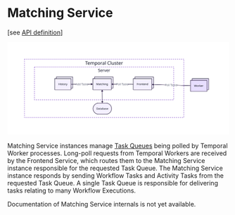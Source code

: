 # Matching Service

[see [API definition](https://github.com/temporalio/temporal/blob/main/proto/internal/temporal/server/api/matchingservice/v1/service.proto)]

<!-- https://lucid.app/lucidchart/0202e4b8-5258-4cd6-a6a0-67159300532b/edit -->
<img src="./assets/matching-context.svg">

Matching Service instances manage [Task Queues](https://docs.temporal.io/workers#task-queue) being polled by Temporal Worker processes.
Long-poll requests from Temporal Workers are received by the Frontend Service, which routes them to the Matching Service instance responsible for the requested Task Queue.
The Matching Service instance responds by sending Workflow Tasks and Activity Tasks from the requested Task Queue.
A single Task Queue is responsible for delivering tasks relating to many Workflow Executions.

Documentation of Matching Service internals is not yet available.
